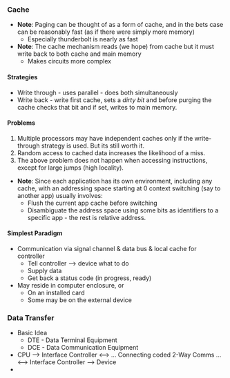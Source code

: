 ### Cache
- **Note**: Paging can be thought of as a form of cache, and in the bets case can be reasonably fast (as if there were simply more memory)
	- Especially thunderbolt is nearly as fast
- **Note**: The cache mechanism reads (we hope) from cache but it must write back to both cache and main memory
	- Makes circuits more complex
#### Strategies
- Write through - uses parallel - does both simultaneously
- Write back - write first cache, sets a *dirty bit* and before purging the cache checks that bit and if set, writes to main memory.
#### Problems
1. Multiple processors may have independent caches only if the write-through strategy is used. But its still worth it.
2. Random access to cached data increases the likelihood of a miss.
3. The above problem does not happen when accessing instructions, except for large jumps (high locality).
- **Note**: Since each application has its own environment, including any cache, with an addressing space starting at 0 context switching (say to another app) usually involves:
	- Flush the current app cache before switching
	- Disambiguate the address space using some bits as identifiers to a  specific app - the rest is relative address.
#### Simplest Paradigm
- Communication via signal channel & data bus & local cache for controller
	- Tell controller --> device what to do
	- Supply data
	- Get back a status code (in progress, ready)
- May reside in computer enclosure, or
	- On an installed card
	- Some may be on the external device
### Data Transfer
- Basic Idea
	- DTE - Data Terminal Equipment
	- DCE - Data Communication Equipment
- CPU --> Interface Controller <--> ... Connecting coded 2-Way Comms ... <--> Interface Controller --> Device
- 